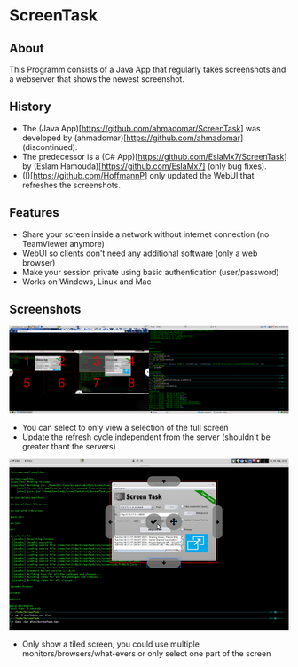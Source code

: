 ScreenTask
==========

About
-----

This Programm consists of a Java App that regularly takes screenshots and a webserver that shows the newest screenshot.

History
-------

* The (Java App)[https://github.com/ahmadomar/ScreenTask] was developed by (ahmadomar)[https://github.com/ahmadomar] (discontinued).
* The predecessor is a (C# App)[https://github.com/EslaMx7/ScreenTask] by (Eslam Hamouda)[https://github.com/EslaMx7] (only bug fixes).
* (I)[https://github.com/HoffmannP] only updated the WebUI that refreshes the screenshots.

Features
--------
* Share your screen inside a network without internet connection (no TeamViewer anymore)
* WebUI so clients don't need any additional software (only a web browser)
* Make your session private using basic authentication (user/password)
* Works on Windows, Linux and Mac

Screenshots
-----------
![Show only a selection of the full screen](screenShots/1.png)
* You can select to only view a selection of the full screen
* Update the refresh cycle independent from the server (shouldn't be greater thant the servers)

![Use screen tiles](screenShots/2.png)
* Only show a tiled screen, you could use multiple monitors/browsers/what-evers or only select one part of the screen